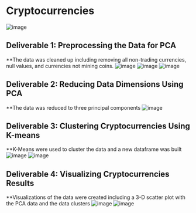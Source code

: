 # Cryptocurrencies
![image](https://user-images.githubusercontent.com/107161421/194781980-26b76f29-479d-407d-88ef-e18e3a338bfc.png)



## Deliverable 1: Preprocessing the Data for PCA

**The data was cleaned up including removing all non-trading currencies, null values, and currencies not mining coins.
![image](https://user-images.githubusercontent.com/107161421/194781479-25358b24-9841-4d01-9655-c2cd1f5d724f.png)
![image](https://user-images.githubusercontent.com/107161421/194781489-0f988162-7aa0-463d-95b9-b450577d39fc.png)
![image](https://user-images.githubusercontent.com/107161421/194781576-0b854122-6542-449b-8124-0e6918301195.png)

## Deliverable 2: Reducing Data Dimensions Using PCA

**The data was reduced to three principal components
![image](https://user-images.githubusercontent.com/107161421/194781627-e0a3f93c-4819-4978-823b-dad660b3dd5c.png)

## Deliverable 3: Clustering Cryptocurrencies Using K-means

**K-Means were used to cluster the data and a new dataframe was built
![image](https://user-images.githubusercontent.com/107161421/194781688-e0a6e4fa-5404-4a97-bcd8-a334f166a02c.png)
![image](https://user-images.githubusercontent.com/107161421/194781713-23b9c0ee-3aff-49cd-a64b-6b96480cd107.png)

## Deliverable 4: Visualizing Cryptocurrencies Results

**Visualizations of the data were created including a 3-D scatter plot with the PCA data and the data clusters
![image](https://user-images.githubusercontent.com/107161421/194781254-fd414628-a3c3-46d7-923d-cd74c2552187.png)
![image](https://user-images.githubusercontent.com/107161421/194781735-59692c57-44ab-489c-9db4-c3d0b854b1b8.png)
